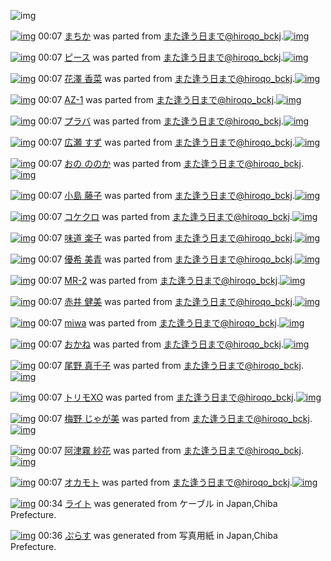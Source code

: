 ![img](http://gdrive-cdn.herokuapp.com/537b65a5bc09f0000721dda7/512px-barcode.png)

[![img](http://www.deviantsart.com/24shc9.png)](http://www.barcodekanojo.com/kanojo/3191606/%E3%81%BE%E3%81%A1%E3%81%8B) 00:07 [まちか](http://www.barcodekanojo.com/kanojo/3191606/%E3%81%BE%E3%81%A1%E3%81%8B) was parted from [また逢う日まで@hiroqo_bckj](http://www.barcodekanojo.com/kanojo/3191606/%E3%81%BE%E3%81%A1%E3%81%8B).[![img](http://www.deviantsart.com/2pb6b61.jpeg)](http://www.barcodekanojo.com/user/14376/%E3%81%BE%E3%81%9F%E9%80%A2%E3%81%86%E6%97%A5%E3%81%BE%E3%81%A7%40hiroqo_bckj) 

[![img](http://www.deviantsart.com/2g2l7ap.png)](http://www.barcodekanojo.com/kanojo/3192061/%E3%83%94%E3%83%BC%E3%82%B9) 00:07 [ピース](http://www.barcodekanojo.com/kanojo/3192061/%E3%83%94%E3%83%BC%E3%82%B9) was parted from [また逢う日まで@hiroqo_bckj](http://www.barcodekanojo.com/kanojo/3192061/%E3%83%94%E3%83%BC%E3%82%B9).[![img](http://www.deviantsart.com/2pb6b61.jpeg)](http://www.barcodekanojo.com/user/14376/%E3%81%BE%E3%81%9F%E9%80%A2%E3%81%86%E6%97%A5%E3%81%BE%E3%81%A7%40hiroqo_bckj) 

[![img](http://www.deviantsart.com/1vdbh6f.png)](http://www.barcodekanojo.com/kanojo/3191925/%E8%8A%B1%E6%BE%A4%20%E9%A6%99%E8%8F%9C) 00:07 [花澤 香菜](http://www.barcodekanojo.com/kanojo/3191925/%E8%8A%B1%E6%BE%A4%20%E9%A6%99%E8%8F%9C) was parted from [また逢う日まで@hiroqo_bckj](http://www.barcodekanojo.com/kanojo/3191925/%E8%8A%B1%E6%BE%A4%20%E9%A6%99%E8%8F%9C).[![img](http://www.deviantsart.com/2pb6b61.jpeg)](http://www.barcodekanojo.com/user/14376/%E3%81%BE%E3%81%9F%E9%80%A2%E3%81%86%E6%97%A5%E3%81%BE%E3%81%A7%40hiroqo_bckj) 

[![img](http://www.deviantsart.com/37s7kf3.png)](http://www.barcodekanojo.com/kanojo/3191653/AZ-1) 00:07 [AZ-1](http://www.barcodekanojo.com/kanojo/3191653/AZ-1) was parted from [また逢う日まで@hiroqo_bckj](http://www.barcodekanojo.com/kanojo/3191653/AZ-1).[![img](http://www.deviantsart.com/2pb6b61.jpeg)](http://www.barcodekanojo.com/user/14376/%E3%81%BE%E3%81%9F%E9%80%A2%E3%81%86%E6%97%A5%E3%81%BE%E3%81%A7%40hiroqo_bckj) 

[![img](http://www.deviantsart.com/199gfgg.png)](http://www.barcodekanojo.com/kanojo/3192850/%E3%83%97%E3%83%A9%E3%83%90) 00:07 [プラバ](http://www.barcodekanojo.com/kanojo/3192850/%E3%83%97%E3%83%A9%E3%83%90) was parted from [また逢う日まで@hiroqo_bckj](http://www.barcodekanojo.com/kanojo/3192850/%E3%83%97%E3%83%A9%E3%83%90).[![img](http://www.deviantsart.com/2pb6b61.jpeg)](http://www.barcodekanojo.com/user/14376/%E3%81%BE%E3%81%9F%E9%80%A2%E3%81%86%E6%97%A5%E3%81%BE%E3%81%A7%40hiroqo_bckj) 

[![img](http://www.deviantsart.com/3mrrdc.png)](http://www.barcodekanojo.com/kanojo/3192377/%E5%BA%83%E7%80%AC%20%E3%81%99%E3%81%9A) 00:07 [広瀬 すず](http://www.barcodekanojo.com/kanojo/3192377/%E5%BA%83%E7%80%AC%20%E3%81%99%E3%81%9A) was parted from [また逢う日まで@hiroqo_bckj](http://www.barcodekanojo.com/kanojo/3192377/%E5%BA%83%E7%80%AC%20%E3%81%99%E3%81%9A).[![img](http://www.deviantsart.com/2pb6b61.jpeg)](http://www.barcodekanojo.com/user/14376/%E3%81%BE%E3%81%9F%E9%80%A2%E3%81%86%E6%97%A5%E3%81%BE%E3%81%A7%40hiroqo_bckj) 

[![img](http://www.deviantsart.com/2ahvdk.png)](http://www.barcodekanojo.com/kanojo/3193244/%E3%81%8A%E3%81%AE%20%E3%81%AE%E3%81%AE%E3%81%8B) 00:07 [おの ののか](http://www.barcodekanojo.com/kanojo/3193244/%E3%81%8A%E3%81%AE%20%E3%81%AE%E3%81%AE%E3%81%8B) was parted from [また逢う日まで@hiroqo_bckj](http://www.barcodekanojo.com/kanojo/3193244/%E3%81%8A%E3%81%AE%20%E3%81%AE%E3%81%AE%E3%81%8B).[![img](http://www.deviantsart.com/2pb6b61.jpeg)](http://www.barcodekanojo.com/user/14376/%E3%81%BE%E3%81%9F%E9%80%A2%E3%81%86%E6%97%A5%E3%81%BE%E3%81%A7%40hiroqo_bckj) 

[![img](http://www.deviantsart.com/p9pdbu.png)](http://www.barcodekanojo.com/kanojo/3192583/%E5%B0%8F%E5%B3%B6%20%E8%97%A4%E5%AD%90) 00:07 [小島 藤子](http://www.barcodekanojo.com/kanojo/3192583/%E5%B0%8F%E5%B3%B6%20%E8%97%A4%E5%AD%90) was parted from [また逢う日まで@hiroqo_bckj](http://www.barcodekanojo.com/kanojo/3192583/%E5%B0%8F%E5%B3%B6%20%E8%97%A4%E5%AD%90).[![img](http://www.deviantsart.com/2pb6b61.jpeg)](http://www.barcodekanojo.com/user/14376/%E3%81%BE%E3%81%9F%E9%80%A2%E3%81%86%E6%97%A5%E3%81%BE%E3%81%A7%40hiroqo_bckj) 

[![img](http://www.deviantsart.com/2fnp6ag.png)](http://www.barcodekanojo.com/kanojo/3193210/%E3%82%B3%E3%82%B1%E3%82%AF%E3%83%AD) 00:07 [コケクロ](http://www.barcodekanojo.com/kanojo/3193210/%E3%82%B3%E3%82%B1%E3%82%AF%E3%83%AD) was parted from [また逢う日まで@hiroqo_bckj](http://www.barcodekanojo.com/kanojo/3193210/%E3%82%B3%E3%82%B1%E3%82%AF%E3%83%AD).[![img](http://www.deviantsart.com/2pb6b61.jpeg)](http://www.barcodekanojo.com/user/14376/%E3%81%BE%E3%81%9F%E9%80%A2%E3%81%86%E6%97%A5%E3%81%BE%E3%81%A7%40hiroqo_bckj) 

[![img](http://www.deviantsart.com/9sgutg.png)](http://www.barcodekanojo.com/kanojo/3192622/%E5%91%B3%E9%81%93%20%E6%A5%BD%E5%AD%90) 00:07 [味道 楽子](http://www.barcodekanojo.com/kanojo/3192622/%E5%91%B3%E9%81%93%20%E6%A5%BD%E5%AD%90) was parted from [また逢う日まで@hiroqo_bckj](http://www.barcodekanojo.com/kanojo/3192622/%E5%91%B3%E9%81%93%20%E6%A5%BD%E5%AD%90).[![img](http://www.deviantsart.com/2pb6b61.jpeg)](http://www.barcodekanojo.com/user/14376/%E3%81%BE%E3%81%9F%E9%80%A2%E3%81%86%E6%97%A5%E3%81%BE%E3%81%A7%40hiroqo_bckj) 

[![img](http://www.deviantsart.com/2ueviq.png)](http://www.barcodekanojo.com/kanojo/3192833/%E5%84%AA%E5%B8%8C%20%E7%BE%8E%E9%9D%92) 00:07 [優希 美青](http://www.barcodekanojo.com/kanojo/3192833/%E5%84%AA%E5%B8%8C%20%E7%BE%8E%E9%9D%92) was parted from [また逢う日まで@hiroqo_bckj](http://www.barcodekanojo.com/kanojo/3192833/%E5%84%AA%E5%B8%8C%20%E7%BE%8E%E9%9D%92).[![img](http://www.deviantsart.com/2pb6b61.jpeg)](http://www.barcodekanojo.com/user/14376/%E3%81%BE%E3%81%9F%E9%80%A2%E3%81%86%E6%97%A5%E3%81%BE%E3%81%A7%40hiroqo_bckj) 

[![img](http://www.deviantsart.com/m04iv0.png)](http://www.barcodekanojo.com/kanojo/3191538/MR-2) 00:07 [MR-2](http://www.barcodekanojo.com/kanojo/3191538/MR-2) was parted from [また逢う日まで@hiroqo_bckj](http://www.barcodekanojo.com/kanojo/3191538/MR-2).[![img](http://www.deviantsart.com/2pb6b61.jpeg)](http://www.barcodekanojo.com/user/14376/%E3%81%BE%E3%81%9F%E9%80%A2%E3%81%86%E6%97%A5%E3%81%BE%E3%81%A7%40hiroqo_bckj) 

[![img](http://www.deviantsart.com/1oif6ps.png)](http://www.barcodekanojo.com/kanojo/3192125/%E8%B5%A4%E4%BA%95%20%E5%81%A5%E7%BE%8E) 00:07 [赤井 健美](http://www.barcodekanojo.com/kanojo/3192125/%E8%B5%A4%E4%BA%95%20%E5%81%A5%E7%BE%8E) was parted from [また逢う日まで@hiroqo_bckj](http://www.barcodekanojo.com/kanojo/3192125/%E8%B5%A4%E4%BA%95%20%E5%81%A5%E7%BE%8E).[![img](http://www.deviantsart.com/2pb6b61.jpeg)](http://www.barcodekanojo.com/user/14376/%E3%81%BE%E3%81%9F%E9%80%A2%E3%81%86%E6%97%A5%E3%81%BE%E3%81%A7%40hiroqo_bckj) 

[![img](http://www.deviantsart.com/28n3jl.png)](http://www.barcodekanojo.com/kanojo/3192209/miwa) 00:07 [miwa](http://www.barcodekanojo.com/kanojo/3192209/miwa) was parted from [また逢う日まで@hiroqo_bckj](http://www.barcodekanojo.com/kanojo/3192209/miwa).[![img](http://www.deviantsart.com/2pb6b61.jpeg)](http://www.barcodekanojo.com/user/14376/%E3%81%BE%E3%81%9F%E9%80%A2%E3%81%86%E6%97%A5%E3%81%BE%E3%81%A7%40hiroqo_bckj) 

[![img](http://www.deviantsart.com/2m08gu.png)](http://www.barcodekanojo.com/kanojo/3191880/%E3%81%8A%E3%81%8B%E3%81%AD) 00:07 [おかね](http://www.barcodekanojo.com/kanojo/3191880/%E3%81%8A%E3%81%8B%E3%81%AD) was parted from [また逢う日まで@hiroqo_bckj](http://www.barcodekanojo.com/kanojo/3191880/%E3%81%8A%E3%81%8B%E3%81%AD).[![img](http://www.deviantsart.com/2pb6b61.jpeg)](http://www.barcodekanojo.com/user/14376/%E3%81%BE%E3%81%9F%E9%80%A2%E3%81%86%E6%97%A5%E3%81%BE%E3%81%A7%40hiroqo_bckj) 

[![img](http://www.deviantsart.com/29eojgf.png)](http://www.barcodekanojo.com/kanojo/3191689/%E5%B0%BE%E9%87%8E%20%E7%9C%9F%E5%8D%83%E5%AD%90) 00:07 [尾野 真千子](http://www.barcodekanojo.com/kanojo/3191689/%E5%B0%BE%E9%87%8E%20%E7%9C%9F%E5%8D%83%E5%AD%90) was parted from [また逢う日まで@hiroqo_bckj](http://www.barcodekanojo.com/kanojo/3191689/%E5%B0%BE%E9%87%8E%20%E7%9C%9F%E5%8D%83%E5%AD%90).[![img](http://www.deviantsart.com/2pb6b61.jpeg)](http://www.barcodekanojo.com/user/14376/%E3%81%BE%E3%81%9F%E9%80%A2%E3%81%86%E6%97%A5%E3%81%BE%E3%81%A7%40hiroqo_bckj) 

[![img](http://www.deviantsart.com/1ur9td8.png)](http://www.barcodekanojo.com/kanojo/3191700/%E3%83%88%E3%83%AA%E3%83%A2XO) 00:07 [トリモXO](http://www.barcodekanojo.com/kanojo/3191700/%E3%83%88%E3%83%AA%E3%83%A2XO) was parted from [また逢う日まで@hiroqo_bckj](http://www.barcodekanojo.com/kanojo/3191700/%E3%83%88%E3%83%AA%E3%83%A2XO).[![img](http://www.deviantsart.com/2pb6b61.jpeg)](http://www.barcodekanojo.com/user/14376/%E3%81%BE%E3%81%9F%E9%80%A2%E3%81%86%E6%97%A5%E3%81%BE%E3%81%A7%40hiroqo_bckj) 

[![img](http://www.deviantsart.com/1vap54a.png)](http://www.barcodekanojo.com/kanojo/3191756/%E6%A2%85%E9%87%8E%20%E3%81%98%E3%82%83%E3%81%8C%E7%BE%8E) 00:07 [梅野 じゃが美](http://www.barcodekanojo.com/kanojo/3191756/%E6%A2%85%E9%87%8E%20%E3%81%98%E3%82%83%E3%81%8C%E7%BE%8E) was parted from [また逢う日まで@hiroqo_bckj](http://www.barcodekanojo.com/kanojo/3191756/%E6%A2%85%E9%87%8E%20%E3%81%98%E3%82%83%E3%81%8C%E7%BE%8E).[![img](http://www.deviantsart.com/2pb6b61.jpeg)](http://www.barcodekanojo.com/user/14376/%E3%81%BE%E3%81%9F%E9%80%A2%E3%81%86%E6%97%A5%E3%81%BE%E3%81%A7%40hiroqo_bckj) 

[![img](http://www.deviantsart.com/2sefe04.png)](http://www.barcodekanojo.com/kanojo/3191684/%E9%98%BF%E6%B4%A5%E9%9C%A7%20%E7%B4%97%E8%8A%B1) 00:07 [阿津霧 紗花](http://www.barcodekanojo.com/kanojo/3191684/%E9%98%BF%E6%B4%A5%E9%9C%A7%20%E7%B4%97%E8%8A%B1) was parted from [また逢う日まで@hiroqo_bckj](http://www.barcodekanojo.com/kanojo/3191684/%E9%98%BF%E6%B4%A5%E9%9C%A7%20%E7%B4%97%E8%8A%B1).[![img](http://www.deviantsart.com/2pb6b61.jpeg)](http://www.barcodekanojo.com/user/14376/%E3%81%BE%E3%81%9F%E9%80%A2%E3%81%86%E6%97%A5%E3%81%BE%E3%81%A7%40hiroqo_bckj) 

[![img](http://www.deviantsart.com/90keer.png)](http://www.barcodekanojo.com/kanojo/797848/%E3%82%AA%E3%82%AB%E3%83%A2%E3%83%88) 00:07 [オカモト](http://www.barcodekanojo.com/kanojo/797848/%E3%82%AA%E3%82%AB%E3%83%A2%E3%83%88) was parted from [また逢う日まで@hiroqo_bckj](http://www.barcodekanojo.com/kanojo/797848/%E3%82%AA%E3%82%AB%E3%83%A2%E3%83%88).[![img](http://www.deviantsart.com/2pb6b61.jpeg)](http://www.barcodekanojo.com/user/14376/%E3%81%BE%E3%81%9F%E9%80%A2%E3%81%86%E6%97%A5%E3%81%BE%E3%81%A7%40hiroqo_bckj) 

[![img](http://www.deviantsart.com/32p6in8.png)](http://www.barcodekanojo.com/kanojo/3193925/%E3%83%A9%E3%82%A4%E3%83%88) 00:34 [ライト](http://www.barcodekanojo.com/kanojo/3193925/%E3%83%A9%E3%82%A4%E3%83%88) was generated from ケーブル in Japan,Chiba Prefecture.

[![img](http://www.deviantsart.com/2vlbdl7.png)](http://www.barcodekanojo.com/kanojo/3193926/%E3%81%B7%E3%82%89%E3%81%99) 00:36 [ぷらす](http://www.barcodekanojo.com/kanojo/3193926/%E3%81%B7%E3%82%89%E3%81%99) was generated from 写真用紙 in Japan,Chiba Prefecture.

